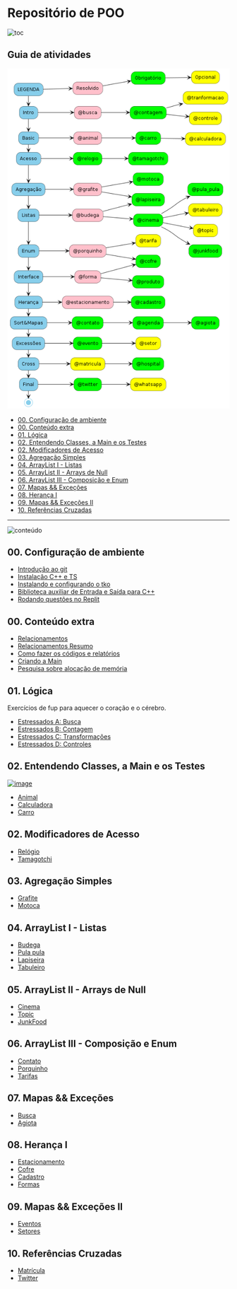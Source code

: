 # Repositório de POO

![toc](https://user-images.githubusercontent.com/4747652/263064329-3004bb4d-32fa-4a51-840e-5204870c2738.png)

## Guia de atividades []()

![_](flow.png)

<!-- toc -->
- [00. Configuração de ambiente](#00-configuração-de-ambiente)
- [00. Conteúdo extra](#00-conteúdo-extra)
- [01. Lógica](#01-lógica)
- [02. Entendendo Classes, a Main e os Testes](#02-entendendo-classes-a-main-e-os-testes)
- [02. Modificadores de Acesso](#02-modificadores-de-acesso)
- [03. Agregação Simples](#03-agregação-simples)
- [04. ArrayList I - Listas](#04-arraylist-i---listas)
- [05. ArrayList II - Arrays de Null](#05-arraylist-ii---arrays-de-null)
- [06. ArrayList III - Composição e Enum](#06-arraylist-iii---composição-e-enum)
- [07. Mapas && Exceções](#07-mapas--exceções)
- [08. Herança I](#08-herança-i)
- [09. Mapas && Exceções II](#09-mapas--exceções-ii)
- [10. Referências Cruzadas](#10-referências-cruzadas)
<!-- toc -->

---

![conteúdo](https://user-images.githubusercontent.com/4747652/263064979-b64dc170-0734-475c-89f5-7ab3b4750021.png)

## 00. Configuração de ambiente

- [Introdução ao git](base/git/Readme.md)
- [Instalação C++ e TS](base/instalacao/Readme.md)
- [Instalando e configurando o tko](https://github.com/senapk/tko#tko---test-kit-operations)
- [Biblioteca auxiliar de Entrada e Saída para C++](https://github.com/senapk/cppaux#requisitos)
- [Rodando questões no Replit](https://github.com/senapk/tko/blob/master/replit/Readme.md)

## 00. Conteúdo extra

- [Relacionamentos](base/relacionamento/Readme.md)
- [Relacionamentos Resumo](base/uml/Readme.md)
- [Como fazer os códigos e relatórios](base/relatorio/Readme.md)
- [Criando a Main](base/main/Readme.md)
- [Pesquisa sobre alocação de memória](base/memoria/Readme.md)

## 01. Lógica

Exercícios de fup para aquecer o coração e o cérebro.

- [Estressados A: Busca](base/busca/Readme.md)
- [Estressados B: Contagem](base/contagem/Readme.md)
- [Estressados C: Transformações](base/transformacao/Readme.md)
- [Estressados D: Controles](base/controle/Readme.md)

## 02. Entendendo Classes, a Main e os Testes

[![image](https://user-images.githubusercontent.com/4747652/263152148-cf916c4a-6c07-4d36-bc9c-ac8a2f9b348c.png)](https://www.youtube.com/watch?v=PU6-anlu5jI)

- [Animal](base/animal/Readme.md)
- [Calculadora](base/calculadora/Readme.md)
- [Carro](base/carro/Readme.md)

## 02. Modificadores de Acesso

- [Relógio](base/relogio/Readme.md)
- [Tamagotchi](base/tamagotchi/Readme.md)

## 03. Agregação Simples

- [Grafite](base/grafite/Readme.md)
- [Motoca](base/motoca/Readme.md)

## 04. ArrayList I - Listas

- [Budega](base/budega/Readme.md)
- [Pula pula](base/pula-pula/Readme.md)
- [Lapiseira](base/lapiseira/Readme.md)
- [Tabuleiro](base/tabuleiro/Readme.md)

## 05. ArrayList II - Arrays de Null

- [Cinema](base/cinema/Readme.md)
- [Topic](base/topic/Readme.md)
- [JunkFood](base/junkfood/Readme.md)

## 06. ArrayList III - Composição e Enum

- [Contato](base/contato/Readme.md)
- [Porquinho](base/porquinho/Readme.md)
- [Tarifas](base/tarifa/Readme.md)

## 07. Mapas && Exceções

- [Busca](base/busca/Readme.md)
- [Agiota](base/agiota/Readme.md)

## 08. Herança I

- [Estacionamento](base/estacionamento/Readme.md)
- [Cofre](base/cofre/Readme.md)
- [Cadastro](base/cadastro/Readme.md)
- [Formas](base/forma/Readme.md)

<!--
- [@016 Favoritos & Agenda 3: cache e redundância](base/016/Readme.md)
- [@033 Trem](base/033/Readme.md)
-->

## 09. Mapas && Exceções II

- [Eventos](base/evento/Readme.md)
- [Setores](base/setor/Readme.md)

## 10. Referências Cruzadas

- [Matrícula](base/matricula/Readme.md)
- [Twitter](base/twitter/Readme.md)

<!--
1.  Herança II

- [@023 Salário](base/023/Readme.md)
- [@022 Hospital](base/022/Readme.md)

15. Lógica II

- [@026 Whatsapp](base/026/Readme.md)

16. Herança III

- [@034 Carga](base/034/Readme.md)
- [@027 Grupos](base/027/Readme.md)

- [@018 Hospital II](base/018/Readme.md)

- [@031 Pets](base/031/Readme.md)
- [@024 Mensagens](base/024/Readme.md)
- [@030 ContatoStar & Agenda 4 (herança)](base/030/Readme.md)
- [@008 Agiota](base/008/Readme.md)
- [@005 Mestre dos Vetores (manipulação arraylist)](base/005/Readme.md)
- [@019 Ligações - Agenda 4](base/019/Readme.md)
- [@035 Clínica Veterinária](base/035/Readme.md)
- [@042 Carro Get e Set](base/042/Readme.md)
- [@029 Anotações](base/029/Readme.md)

-->
